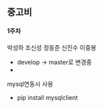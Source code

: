 ## 중고비

#### 1주차

박성하 조신성 정동준 신진수 이중봉

- develop -> master로 변경중
- 

mysql연동시 사용
- pip install mysqlclient